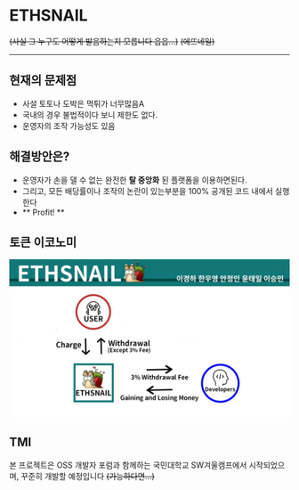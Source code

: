 # ETHSNAIL

~~(사실 그 누구도 어떻게 발음하는지 모릅니다 읍읍...)~~ ~~(에뜨네일)~~

---------

## 현재의 문제점
   * 사설 토토나 도박은 먹튀가 너무많음A
   * 국내의 경우 불법적이다 보니 제한도 없다. 
   * 운영자의 조작 가능성도 있음

## 해결방안은?
* 운영자가 손을 댈 수 없는 완전한 **탈 중앙화** 된 플랫폼을 이용하면된다.
* 그리고, 모든 배당률이나 조작의 논란이 있는부분을 100% 공개된 코드 내에서 실행한다
* ** Profit! **

## 토큰 이코노미
![tocken economy](https://raw.githubusercontent.com/cokia/ETHSNAIL/master/Tocken%20Economy.jpg)

## TMI
본 프로젝트은 OSS 개발자 포럼과 함께하는 국민대학교 SW겨울캠프에서 시작되었으며, 꾸준히 개발할 예정입니다 ~~(가능하다면...)~~
